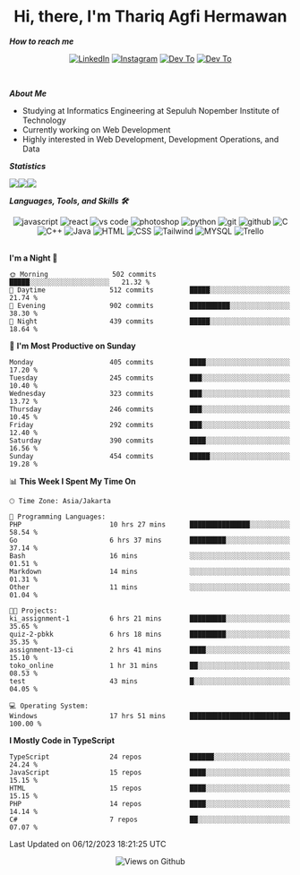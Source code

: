 <div align="center">
  <h1>Hi, there, I'm Thariq Agfi Hermawan</h1>
</div>


***How to reach me***
<p align='center'>
   <a href="https://www.linkedin.com/in/thariqagfihermawan" target="_blank"><img src="https://img.shields.io/badge/LinkedIn-0077B5?style=for-the-badge&logo=linkedin&logoColor=white" alt="LinkedIn"></a>
   <a href="https://www.instagram.com/thoriqagfi" target="_blank"><img src="https://img.shields.io/badge/Instagram-E4405F?style=for-the-badge&logo=instagram&logoColor=white" alt="Instagram"></a>
   <a href="https://medium.com/@thoriq.aghfi60" target="_blank"><img src="https://img.shields.io/badge/Medium-12100E?style=for-the-badge&logo=medium&logoColor=white" alt="Dev To"></a>
   <a href="https://linktr.ee/thoriqagfi" target="_blank"><img src="https://img.shields.io/badge/linktree-1de9b6?style=for-the-badge&logo=linktree&logoColor=white" alt="Dev To"></a>
</p>

<br>

***About Me***
- Studying at Informatics Engineering at Sepuluh Nopember Institute of Technology
- Currently working on Web Development
- Highly interested in Web Development, Development Operations, and Data

***Statistics***

<!-- [![GitHub Streak](http://github-readme-streak-stats.herokuapp.com?user=thoriqagfi&theme=dark)](https://git.io/streak-stats) -->

<div align="center">
  <div style="display: flex;">
    <img src="http://github-readme-streak-stats.herokuapp.com?user=thoriqagfi&theme=chartreuse-dark"/>
    <img src="https://github-readme-stats.vercel.app/api/top-langs/?username=thoriqagfi&layout=compact&&theme=chartreuse-dark&langs_count=8)](https://github.com/thoriqagfi"/>
    <img src="https://github-readme-stats.vercel.app/api?username=thoriqagfi&show_icons=true&theme=chartreuse-dark"/>
  </div>
</div>

<!-- [![Top Langs](https://github-readme-stats.vercel.app/api/top-langs/?username=thoriqagfi&layout=compact&&theme=chartreuse-dark&langs_count=8)](https://github.com/thoriqagfi)
< ![Agfi's GitHub stats](https://github-readme-stats.vercel.app/api?username=thoriqagfi&show_icons=true&theme=chartreuse-dark) -->

***Languages, Tools, and Skills 🛠***

  <div align="center">
    <img src="https://img.shields.io/badge/JavaScript-F7DF1E?style=for-the-badge&logo=javascript&logoColor=black" alt="javascript" />
    <img src="https://img.shields.io/badge/React-61DAFB?style=for-the-badge&logo=react&logoColor=black" alt="react" />
    <img src="https://img.shields.io/badge/vs%20code-007ACC?style=for-the-badge&logo=visual%20studio%20code&logoColor=white" alt="vs code" />
    <img src="https://img.shields.io/badge/adobe%20photoshop-31A8FF?style=for-the-badge&logo=adobe%20photoshop&logoColor=white" alt="photoshop" />
    <img src="https://img.shields.io/badge/python-3776AB?style=for-the-badge&logo=python&logoColor=white" alt="python" />
    <img src="https://img.shields.io/badge/Git-F05032?style=for-the-badge&logo=git&logoColor=white" alt="git" />
    <img src="https://img.shields.io/badge/GitHub-100000?style=for-the-badge&logo=github&logoColor=white" alt="github" />
    <img src="https://img.shields.io/badge/c-%2300599C.svg?style=for-the-badge&logo=c&logoColor=white" alt="C" />
    <img src="https://img.shields.io/badge/c++-%2300599C.svg?style=for-the-badge&logo=c%2B%2B&logoColor=white" alt="C++" />
    <img src="https://img.shields.io/badge/Java-ED8B00?style=for-the-badge&logo=java&logoColor=white" alt="Java"/>
    <img src="https://img.shields.io/badge/HTML5-E34F26?style=for-the-badge&logo=html5&logoColor=white" alt="HTML" />
    <img src="https://img.shields.io/badge/CSS-239120?&style=for-the-badge&logo=css3&logoColor=white" alt ="CSS" />
    <img src="https://img.shields.io/badge/tailwindcss-%2338B2AC.svg?style=for-the-badge&logo=tailwind-css&logoColor=white" alt="Tailwind" />
    <img src="https://img.shields.io/badge/MySQL-00000F?style=for-the-badge&logo=mysql&logoColor=white" alt="MYSQL" />
    <img src="https://img.shields.io/badge/Trello-%23026AA7.svg?style=for-the-badge&logo=Trello&logoColor=white" alt="Trello" />
  </div><br>

<!--START_SECTION:waka-->
**I'm a Night 🦉** 

```text
🌞 Morning                502 commits         █████░░░░░░░░░░░░░░░░░░░░   21.32 % 
🌆 Daytime                512 commits         █████░░░░░░░░░░░░░░░░░░░░   21.74 % 
🌃 Evening                902 commits         ██████████░░░░░░░░░░░░░░░   38.30 % 
🌙 Night                  439 commits         █████░░░░░░░░░░░░░░░░░░░░   18.64 % 
```
📅 **I'm Most Productive on Sunday** 

```text
Monday                   405 commits         ████░░░░░░░░░░░░░░░░░░░░░   17.20 % 
Tuesday                  245 commits         ███░░░░░░░░░░░░░░░░░░░░░░   10.40 % 
Wednesday                323 commits         ███░░░░░░░░░░░░░░░░░░░░░░   13.72 % 
Thursday                 246 commits         ███░░░░░░░░░░░░░░░░░░░░░░   10.45 % 
Friday                   292 commits         ███░░░░░░░░░░░░░░░░░░░░░░   12.40 % 
Saturday                 390 commits         ████░░░░░░░░░░░░░░░░░░░░░   16.56 % 
Sunday                   454 commits         █████░░░░░░░░░░░░░░░░░░░░   19.28 % 
```


📊 **This Week I Spent My Time On** 

```text
🕑︎ Time Zone: Asia/Jakarta

💬 Programming Languages: 
PHP                      10 hrs 27 mins      ███████████████░░░░░░░░░░   58.54 % 
Go                       6 hrs 37 mins       █████████░░░░░░░░░░░░░░░░   37.14 % 
Bash                     16 mins             ░░░░░░░░░░░░░░░░░░░░░░░░░   01.51 % 
Markdown                 14 mins             ░░░░░░░░░░░░░░░░░░░░░░░░░   01.31 % 
Other                    11 mins             ░░░░░░░░░░░░░░░░░░░░░░░░░   01.04 % 

🐱‍💻 Projects: 
ki_assignment-1          6 hrs 21 mins       █████████░░░░░░░░░░░░░░░░   35.65 % 
quiz-2-pbkk              6 hrs 18 mins       █████████░░░░░░░░░░░░░░░░   35.35 % 
assignment-13-ci         2 hrs 41 mins       ████░░░░░░░░░░░░░░░░░░░░░   15.10 % 
toko_online              1 hr 31 mins        ██░░░░░░░░░░░░░░░░░░░░░░░   08.53 % 
test                     43 mins             █░░░░░░░░░░░░░░░░░░░░░░░░   04.05 % 

💻 Operating System: 
Windows                  17 hrs 51 mins      █████████████████████████   100.00 % 
```

**I Mostly Code in TypeScript** 

```text
TypeScript               24 repos            ██████░░░░░░░░░░░░░░░░░░░   24.24 % 
JavaScript               15 repos            ████░░░░░░░░░░░░░░░░░░░░░   15.15 % 
HTML                     15 repos            ████░░░░░░░░░░░░░░░░░░░░░   15.15 % 
PHP                      14 repos            ████░░░░░░░░░░░░░░░░░░░░░   14.14 % 
C#                       7 repos             ██░░░░░░░░░░░░░░░░░░░░░░░   07.07 % 
```




 Last Updated on 06/12/2023 18:21:25 UTC
<!--END_SECTION:waka-->

<div align="center">
<img src="https://komarev.com/ghpvc/?username=thoriqagfi&color=blue" alt="Views on Github" />
</div>